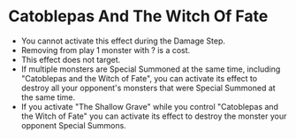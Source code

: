 # Catoblepas And The Witch Of Fate

*   You cannot activate this effect during the Damage Step.
*   Removing from play 1 monster with ? is a cost.
*   This effect does not target.
*   If multiple monsters are Special Summoned at the same time, including "Catoblepas and the Witch of Fate", you can activate its effect to destroy all your opponent's monsters that were Special Summoned at the same time.
*   If you activate "The Shallow Grave" while you control "Catoblepas and the Witch of Fate" you can activate its effect to destroy the monster your opponent Special Summons.
